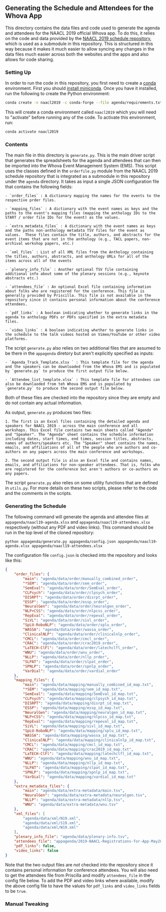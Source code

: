 ## Generating the Schedule and Attendees for the Whova App

This directory contains the data files and code used to generate the agenda and attendees for the NAACL 2019 official Whova app. To do this, it relies on the code and data provided by the [NAACL 2019 schedule repository](https://github.com/naacl-org/naacl-schedule-2019), which is used as a submodule in this repository. This is structured in this way because it makes it much easier to allow syncing any changes in the data files much easier across both the websites and the apps and also allows for code sharing.

### Setting Up

In order to run the code in this repository, you first need to create a [conda](https://conda.io/en/latest/) environment. First you should [install miniconda](https://conda.io/en/latest/miniconda.html). Once you have it installed, run the following to create the Python environment:

```bash
conda create -n naacl2019 -c conda-forge --file agenda/requirements.txt
```

This will create a conda environment called `naacl2019` which you will need to "activate" before running any of the code. To activate this environment, run:

```bash
conda activate naacl2019
```

### Contents 

The main file in this directory is `generate.py`. This is the main driver script that generates the spreadsheets for the agenda and attendees that can then be imported into the Whova Event Management System (EMS). This script uses the classes defined in the `orderfile.py` module from the NAACL 2019 schedule repository that is integrated as a submodule in this repository under the `agenda` directory. It takes as input a single JSON configuration file that contains the following fields:
    
    - `order_files` : A dictionary mapping the names for the events to the respective prder files. 
    
    - `mapping_files` : A dictionary with the event names as keys and the paths to the event's mapping files (mapping the anthology IDs to the START / order file IDs for the event) as the values.
        
    - `extra_metadata_files` : A dictionary with the event names as keys and the paths non-anthology metadata TSV files for the event as values.  These files contain the title, authors, and abstracts for the event items that are not in the anthology (e.g., TACL papers, non-archival workshop papers, etc.)
    
    - `xml_files` : List of all XML files from the Anthology containing the titles, authors, abstracts, and anthology URLs for all of the items across all of the events

    - `plenary_info_file` : Another optional TSV file containing additional info about some of the plenary sessions (e.g., keynote abstracts etc.)
    
    - `attendees_file` : An optional Excel file containing information about folks who are registered for the conference. This file is generally provided by Priscilla. This file is not available in the repository since it contains personal information about the conference attendees.
    
    - `pdf_links` : A boolean indicating whether to generate links in the agenda to anthology PDFs or PDFs specified in the extra metadata files.
    
    - `video_links` : A boolean indicating whether to generate links in the schedule to the talk videos hosted on Vimeo/YouTube or other video platforms.

The script `generate.py` also relies on two additional files that are assumed to be there in the `appagenda` diretory but aren't explicitly specified as inputs:
    
    - `Agenda_Track_Template.xlsx ` : This template file for the agenda and the speakers can be downloaded from the Whova EMS and is populated by `generate.py` to produce the first output file below.
    
    - `Attendee_list_template.xlsx` : This template file for attendees can also be downlaoded from teh Whova EMS and is populated by `generate.py` to produce the second output file below.

Both of these files are checked into the repository since they are empty and do not contain any actual information.

As output, `generate.py` produces two files:
    
    1. The first is an Excel files containing the detailed agenda and speakers for NAACL 2019 - across the main conference and all workshops. This Excel file contains two main sheets called "Agenda" and "Speaker". The "Agenda" sheet contains the schedule information including dates, start times, end times, session titles, abstracts, names of authors/speakers etc. The "Speaker" sheet contains the names, emails, and affiliations of all of the people who are authors and co-authors on any papers across the main conference and workshops. 
   
    2. The second output file is also an Excel file and contains names, emails, and affiliations for non-speaker attendees. That is, folks who are registered for the conference but aren't authors or co-authors on any papers. 

The script `generate.py` also relies on some utility functions that are defined in `utils.py`. For more details on these two scripts, please refer to the code and the comments in the scripts.

### Generating the Schedule

The following command will generate the agenda and attendee files at `appagenda/naacl19-agenda.xlsx` and `appagenda/naacl19-attendees.xlsx` respectively (without any PDF and video links). This command should be run in the top level of the cloned repository:

```
python appagenda/generate.py appagenda/config.json appagenda/naacl19-agenda.xlsx appagenda/naacl19-attendees.xlsx
```

The configuration file `config.json` is checked into the repository and looks like this:

```json
{
    "order_files": {
        "main": "agenda/data/order/manually_combined_order",
        "*SEM": "agenda/data/order/sem_order",
        "SemEval": "agenda/data/order/SemEval_order",
        "CLPsych": "agenda/data/order/clpsych_order",
        "DISRPT": "agenda/data/order/disrpt_order",
        "ESSP": "agenda/data/order/essp_order",
        "NeuralGen": "agenda/data/order/neuralgen_order",
        "NLP+CSS": "agenda/data/order/nlpcss_order",
        "RepEval": "agenda/data/order/repeval_order",
        "SiVL": "agenda/data/order/sivl_order",
        "SpLU-RoboNLP": "agenda/data/order/splu_order",
        "WASSA": "agenda/data/order/wassa_order",
        "ClinicalNLP": "agenda/data/order/clinicalnlp_order",
        "CMCL": "agenda/data/order/cmcl_order",
        "CRAC": "agenda/data/order/crac2019_order",
        "LaTECH-ClFl": "agenda/data/order/latechclfl_order",
        "WNU": "agenda/data/order/wnu_order",
        "NLLP": "agenda/data/order/nllp_order",
        "SLPAT": "agenda/data/order/slpat_order",
        "SPNLP": "agenda/data/order/spnlp_order",
        "VarDial": "agenda/data/order/vardial_order"
    },
    "mapping_files": {
        "main": "agenda/data/mapping/manually_combined_id_map.txt",
        "*SEM": "agenda/data/mapping/sem_id_map.txt",
        "SemEval": "agenda/data/mapping/SemEval_id_map.txt",
        "CLPsych": "agenda/data/mapping/clpsych_id_map.txt",
        "DISRPT": "agenda/data/mapping/disrpt_id_map.txt",
        "ESSP": "agenda/data/mapping/essp_id_map.txt",
        "NeuralGen": "agenda/data/mapping/neuralgen_id_map.txt",
        "NLP+CSS": "agenda/data/mapping/nlpcss_id_map.txt",
        "RepEval": "agenda/data/mapping/repeval_id_map.txt",
        "SiVL": "agenda/data/mapping/sivl_id_map.txt",
        "SpLU-RoboNLP": "agenda/data/mapping/splu_id_map.txt",
        "WASSA": "agenda/data/mapping/wassa_id_map.txt",
        "ClinicalNLP": "agenda/data/mapping/clinicalnlp_id_map.txt",
        "CMCL": "agenda/data/mapping/cmcl_id_map.txt",
        "CRAC": "agenda/data/mapping/crac2019_id_map.txt",
        "LaTECH-ClFl": "agenda/data/mapping/latechclfl_id_map.txt",
        "WNU": "agenda/data/mapping/wnu_id_map.txt",
        "NLLP": "agenda/data/mapping/nllp_id_map.txt",
        "SLPAT": "agenda/data/mapping/slpat_id_map.txt",
        "SPNLP": "agenda/data/mapping/spnlp_id_map.txt",
        "VarDial": "agenda/data/mapping/vardial_id_map.txt"
    },
    "extra_metadata_files": {
        "main": "agenda/data/extra-metadata/main.tsv",
        "NeuralGen": "agenda/data/extra-metadata/neuralgen.tsv",
        "NLLP": "agenda/data/extra-metadata/nllp.tsv",
        "WNU": "agenda/data/extra-metadata/wnu.tsv"
    },
    "xml_files": [
        "agenda/data/xml/N19.xml",
        "agenda/data/xml/S19.xml",
        "agenda/data/xml/W19.xml"
    ],
    "plenary_info_file": "agenda/data/plenary-info.tsv",
    "attendees_file": "appagenda/2019-NAACL-Registrations-for-App-May20.xlsx",
    "pdf_links": false,
    "video_links": false
}
```

Note that the two output files are _not_ checked into the repository since it contains personal information for conference attendees. You will also need to get the attendees file from Priscilla and modify `attendees_file` in the config file below. To add the PDF and video links where available, modify the above config file to have the values for `pdf_links` and `video_links` fields to be `true`. 

### Manual Tweaking